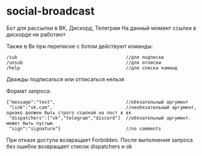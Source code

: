 # social-broadcast

Бот для рассылки в ВК, Дискорд, Телеграм
На данный момент ссылки в дискорде не работают

Также в Вк при переписке с ботом действуют команды:
```
/sub                                        //для подписки
/unsub                                      //для отписки
/help                                       //для списка команд
```
Дважды подписаться или отписаться нельзя

Формат запроса:
```
{"message":"text",                          //обязательный аргумент
 "link":"vk.com",                           //необязательный аргумент, однако должен быть строго ссылкой на пост в вк
 "dispatchers":["vk","telegram","discord"]  //обязательный аргумент. может быть пустым
 "sign":"signature"}                        //no comments
 ```
 
При отказе доступа возвращает Forbidden. После выполнения запроса без ошибок возвращает список dispatchers и ok
